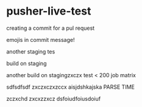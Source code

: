 # pusher-live-test

creating a commit for a pul request

emojis in commit message!


another staging tes

build on staging

another build on stagingzxczx
test < 200 job matrix


sdfsdfsdf
zxczxczxzccx
aisjdshkajska PARSE TIME

zczxchd
zxcxzzxcz
dsfoiudfoiusdoiuf
